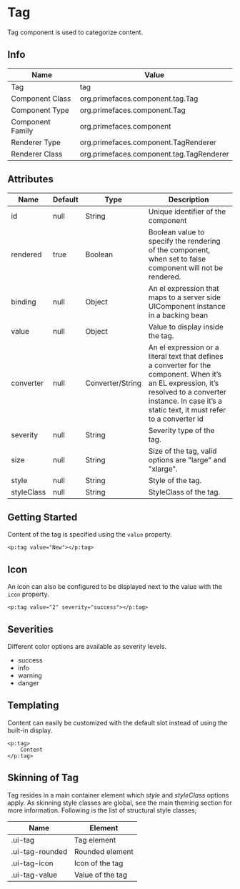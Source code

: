 # Tag

Tag component is used to categorize content.

## Info

| Name | Value |
| --- | --- |
| Tag | tag
| Component Class | org.primefaces.component.tag.Tag
| Component Type | org.primefaces.component.Tag
| Component Family | org.primefaces.component
| Renderer Type | org.primefaces.component.TagRenderer
| Renderer Class | org.primefaces.component.tag.TagRenderer

## Attributes

| Name | Default | Type | Description | 
| --- | --- | --- | --- |
| id | null | String | Unique identifier of the component
| rendered | true | Boolean | Boolean value to specify the rendering of the component, when set to false component will not be rendered.
| binding | null | Object | An el expression that maps to a server side UIComponent instance in a backing bean
| value | null | Object | Value to display inside the tag.
| converter | null | Converter/String | An el expression or a literal text that defines a converter for the component. When it’s an EL expression, it’s resolved to a converter instance. In case it’s a static text, it must refer to a converter id
| severity | null | String | Severity type of the tag.
| size | null | String | Size of the tag, valid options are "large" and "xlarge".
| style | null | String | Style of the tag.
| styleClass | null | String | StyleClass of the tag.

## Getting Started
Content of the tag is specified using the ```value``` property.

```xhtml
<p:tag value="New"></p:tag>
```

## Icon
An icon can also be configured to be displayed next to the value with the ```icon``` property.

```xhtml
<p:tag value="2" severity="success"></p:tag>
```

## Severities
Different color options are available as severity levels.

* success
* info
* warning
* danger

## Templating
Content can easily be customized with the default slot instead of using the built-in display.

```xhtml
<p:tag>
    Content
</p:tag>
```

## Skinning of Tag
Tag resides in a main container element which _style_ and _styleClass_ options apply. As skinning
style classes are global, see the main theming section for more information. Following is the list of
structural style classes;

| Name | Element |
| --- | --- |
|.ui-tag | Tag element
|.ui-tag-rounded | Rounded element
|.ui-tag-icon | Icon of the tag
|.ui-tag-value	| Value of the tag
